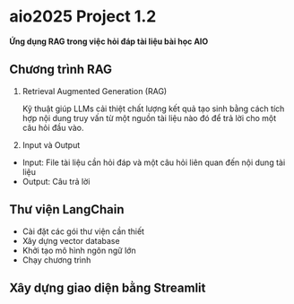 # aio2025 Project 1.2
**Ứng dụng RAG trong việc hỏi đáp tài liệu bài học AIO**

## Chương trình RAG

1. Retrieval Augmented Generation (RAG)

    Kỹ thuật giúp LLMs cải thiệt chất lượng kết quả tạo sinh bằng cách tích hợp nội dung truy vấn từ một nguồn tài liệu nào đó để trả lời cho một câu hỏi đầu vào.

2. Input và Output
- Input: File tài liệu cần hỏi đáp và một câu hỏi liên quan đến nội dung tài liệu
- Output: Câu trả lời

## Thư viện LangChain

- Cài đặt các gói thư viện cần thiết
- Xây dựng vector database
- Khởi tạo mô hình ngôn ngữ lớn
- Chạy chương trình

## Xây dựng giao diện bằng Streamlit



